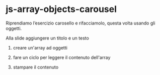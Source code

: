 # js-array-objects-carousel

Riprendiamo l’esercizio carosello e rifacciamolo, questa volta usando gli oggetti.

Alla slide aggiungere un titolo e un testo

1. creare un'array ad oggetti 

2. fare un ciclo per leggere il contenuto dell'array 

3. stampare il contenuto 